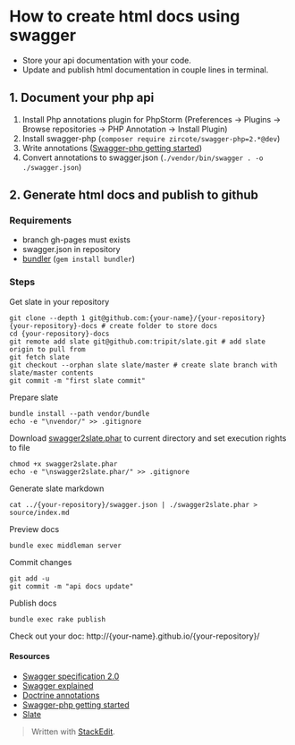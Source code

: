 # How to create html docs using swagger

* Store your api documentation with your code.
* Update and publish html documentation in couple lines in terminal.

## 1. Document your php api

1. Install Php annotations plugin for PhpStorm (Preferences → Plugins → Browse repositories → PHP Annotation → Install Plugin)
2. Install swagger-php (`composer require zircote/swagger-php=2.*@dev`)
3. Write annotations ([Swagger-php getting started](https://github.com/zircote/swagger-php/blob/2.x/docs/Getting%20started.md))
4. Convert annotations to swagger.json (`./vendor/bin/swagger . -o ./swagger.json`)

## 2. Generate html docs and publish to github

### Requirements
- branch gh-pages must exists
- swagger.json in repository
- [bundler](http://bundler.io) (`gem install bundler`)

### Steps

Get slate in your repository
```shell
git clone --depth 1 git@github.com:{your-name}/{your-repository} {your-repository}-docs # create folder to store docs
cd {your-repository}-docs
git remote add slate git@github.com:tripit/slate.git # add slate origin to pull from
git fetch slate
git checkout --orphan slate slate/master # create slate branch with slate/master contents
git commit -m "first slate commit"
```

Prepare slate
```shell
bundle install --path vendor/bundle
echo -e "\nvendor/" >> .gitignore
```

Download [swagger2slate.phar](https://github.com/e96/swagger2slate/releases/latest) to current directory and set execution rights to file
```shell
chmod +x swagger2slate.phar
echo -e "\nswagger2slate.phar/" >> .gitignore
```

Generate slate markdown
```shell
cat ../{your-repository}/swagger.json | ./swagger2slate.phar > source/index.md
```

Preview docs
```shell
bundle exec middleman server
```

Commit changes
```shell
git add -u
git commit -m "api docs update"
```

Publish docs
```shell
bundle exec rake publish
```

Check out your doc: http://{your-name}.github.io/{your-repository}/

#### Resources
* [Swagger specification 2.0](https://github.com/swagger-api/swagger-spec/blob/master/versions/2.0.md)
* [Swagger explained](http://bfanger.github.io/swagger-explained)
* [Doctrine annotations](http://doctrine-common.readthedocs.org/en/latest/reference/annotations.html)
* [Swagger-php getting started](https://github.com/zircote/swagger-php/blob/2.x/docs/Getting%20started.md)
* [Slate](https://github.com/tripit/slate)

> Written with [StackEdit](https://stackedit.io/).